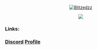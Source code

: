 

<p align="center">
  <a href="https://discord.com/users/1025517670113742898">
        <img src="https://discord.c99.nl/widget/theme-3/1025517670113742898.png" alt="Blitzedzz"/>
     </a>
</p>

<p align="center">
  <tr>
            <td align="center" style="padding=0;width=50%;">
      <img src="https://github-readme-streak-stats.herokuapp.com?user=Blitzedzz&theme=tokyonight_duo&hide_border=true&ring=4F8CC9&currStreakLabel=FFFFFF&sideNums=4F8CC9&dates=979797&sideLabels=FFFFFF&currStreakNum=FFFFFF&border=DD2727&stroke=00000000&background=00000000&fire=FF7600" />
    </td>
  </tr>
</p>
<h3>Links:<h3>
  <a href="https://discord.gg/Fjpvpw5ruD">Discord</a>
  <a href="https://discord.com/users/1025517670113742898">Profile</a>
